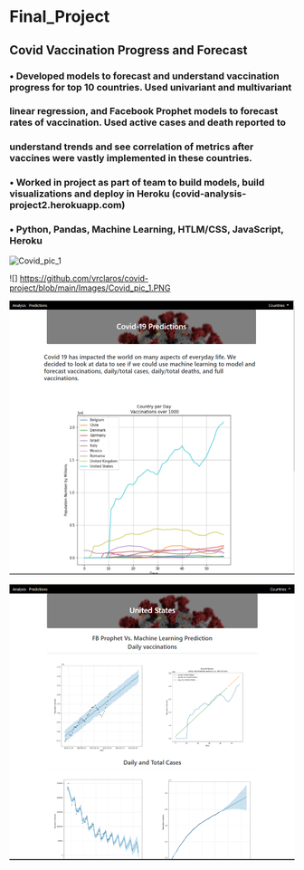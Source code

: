 # Final_Project

## Covid Vaccination Progress and Forecast 
### • Developed models to forecast and understand vaccination progress for top 10 countries. Used univariant and multivariant
### linear regression, and Facebook Prophet models to forecast rates of vaccination. Used active cases and death reported to
### understand trends and see correlation of metrics after vaccines were vastly implemented in these countries.
### • Worked in project as part of team to build models, build visualizations and deploy in Heroku (covid-analysis-project2.herokuapp.com)
### • Python, Pandas, Machine Learning, HTLM/CSS, JavaScript, Heroku


![Covid_pic_1](../main/Images/covid_pic_1.png)

![] https://github.com/vrclaros/covid-project/blob/main/Images/Covid_pic_1.PNG

![](Images/Covid_pic_2.png)

![Covid_pic_3](Images/covid_pic_3.png)
